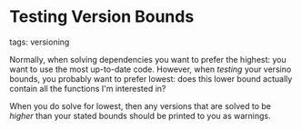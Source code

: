 # Testing Version Bounds

tags: versioning

Normally, when solving dependencies you want to prefer the highest: you want to use the most up-to-date code.
However, when _testing_ your versino bounds, you probably want to prefer lowest: does this lower bound actually contain all the functions I'm interested in?

When you do solve for lowest, then any versions that are solved to be _higher_ than your stated bounds should be printed to you as warnings.
